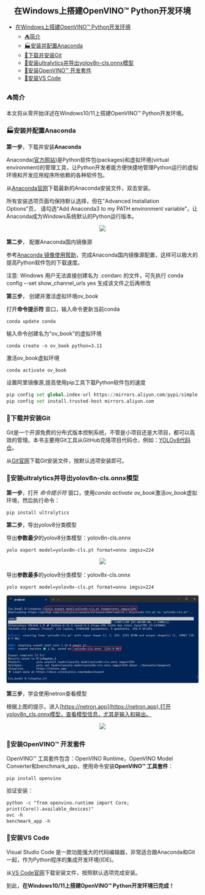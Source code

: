 ## <center>在Windows上搭建OpenVINO™ Python开发环境</center>

- [在Windows上搭建OpenVINO™ Python开发环境](#在windows上搭建openvino-python开发环境)
  - [:tent:简介](#tent简介)
  - [:factory:安装并配置Anaconda](#factory安装并配置anaconda)
  - [:stars:下载并安装Git](#stars下载并安装git)
  - [:speedboat:安装ultralytics并导出yolov8n-cls.onnx模型](#speedboat安装ultralytics并导出yolov8n-clsonnx模型)
  - [:rocket:安装OpenVINO™ 开发套件](#rocket安装openvino-开发套件)
  - [:whale:安装VS Code](#whale安装vs-code)


### :tent:简介
本文将从零开始详述在Windows10/11上搭建OpenVINO™ Python开发环境。

###  :factory:安装并配置Anaconda
**第一步**，下载并安装**Anaconda**

Anaconda([官方网站](https://www.anaconda.com/))是Python软件包(packages)和虚拟环境(virtual environment)的管理工具，让Python开发者能方便快捷地管理Python运行的虚拟环境和开发应用程序所依赖的各种软件包。

从[Anaconda官网](https://www.anaconda.com/)下载最新的Anaconda安装文件，双击安装。

所有安装选项页面均保持默认选择，但在"Advanced Installation Options"页， 请勾选“Add Anaconda3 to my PATH environment variable”，让Anaconda成为Windows系统默认的Python运行版本。

<div align=center><img src="../pic/advanced_installation_options.png"></div>

**第二步**， 配置Anaconda国内镜像源

参考[Anaconda 镜像使用帮助](https://mirrors.tuna.tsinghua.edu.cn/help/anaconda/)，完成Anaconda国内镜像源配置，这样可以极大的提高Python软件包的下载速度。

注意: Windows 用户无法直接创建名为 .condarc 的文件，可先执行 conda config --set show_channel_urls yes 生成该文件之后再修改

**第三步**， 创建并激活虚拟环境ov_book

打开**命令提示符** 窗口，输入命令更新当前conda
```
conda update conda
```
输入命令创建名为“ov_book"的虚拟环境
```
conda create -n ov_book python=3.11
```
激活ov_book虚拟环境
```
conda activate ov_book
```
设置阿里镜像源,提高使用pip工具下载Python软件包的速度
```python
pip config set global.index-url https://mirrors.aliyun.com/pypi/simple
pip config set install.trusted-host mirrors.aliyun.com
```

### :stars:下载并安装Git

Git是一个开源免费的分布式版本控制系统，不管是小项目还是大项目，都可以高效的管理。本书主要用Git工具从GitHub克隆项目代码仓，例如：[YOLOv8代码仓](https://github.com/ultralytics/ultralytics)。

从[Git官网](https://git-scm.com/downloads)下载Git安装文件，按默认选项安装即可。

### :speedboat:安装ultralytics并导出yolov8n-cls.onnx模型

**第一步**，打开 *命令提示符* 窗口，使用*conda activate ov_book*激活*ov_book*虚拟环境，然后执行命令：
```
pip install ultralytics
```

**第二步**，导出yolov8分类模型

导出**参数最少**的yolov8分类模型：yolov8n-cls.onnx
```
yolo export model=yolov8n-cls.pt format=onnx imgsz=224
```
<div align=center><img src="../pic/export_yolov8n_cls.png"></div>

导出**参数最多**的yolov8分类模型：yolov8x-cls.onnx
```
yolo export model=yolov8x-cls.pt format=onnx imgsz=224
```
<div align=center><img src="../pic/export_yolov8x_cls.png"></div>

**第三步**，学会使用netron查看模型

根据上图的提示，进入[https://netron.app](https://netron.app),打开yolov8n_cls.onnx模型，查看模型信息，尤其是输入和输出。
<div align=center><img src="../pic/netron.png"></div>

### :rocket:安装OpenVINO™ 开发套件

OpenVINO™ 工具套件包含：OpenVINO Runtime，OpenVINO Model Converter和benchmark_app，使用命令安装**OpenVINO™ 工具套件**：
```
pip install openvino
```
验证安装：
```
python -c "from openvino.runtime import Core; print(Core().available_devices)"
ovc -h
benchmark_app -h
```

### :whale:安装VS Code

Visual Studio Code 是一款功能强大的代码编辑器，非常适合跟Anaconda和Git一起，作为Python程序的集成开发环境(IDE)。

从[VS Code官网](https://code.visualstudio.com/)下载安装文件，按照默认选项完成安装。

到此，**在Windows10/11上搭建OpenVINO™ Python开发环境已完成！**



